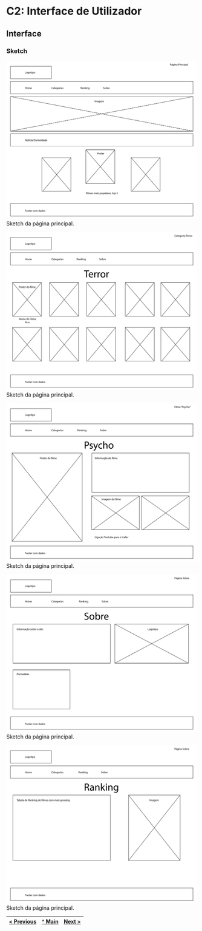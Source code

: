 # C2: Interface de Utilizador

## Interface

### Sketch

![](ficheiros_auxiliares/TW02_sketch_website-01.jpg)
Sketch da página principal.

![](ficheiros_auxiliares/TW02_sketch_website-02.jpg)
Sketch da página principal.

![](ficheiros_auxiliares/TW02_sketch_website-03.jpg)
Sketch da página principal.

![](ficheiros_auxiliares/TW02_sketch_website-04.jpg)
Sketch da página principal.

![](ficheiros_auxiliares/TW02_sketch_website-05.jpg)
Sketch da página principal.

<table>
<thead>
<tr>
<th align="left"><a href="https://github.com/TCM-TW02/trabalhofinal/blob/main/docs/c1.md">&lt; Previous</a></th>
<th align="center"><a href="https://github.com/TCM-TW02/trabalhofinal#report">^ Main</a></th>
<th align="right"><a href="https://github.com/TCM-TW02/trabalhofinal/blob/main/docs/c3.md">Next &gt;</a></th>
</tr>
</thead>
</table>


